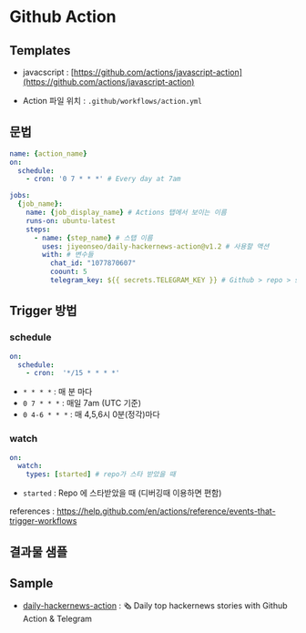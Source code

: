 # Github Action 

## Templates 
- javacscript : [https://github.com/actions/javascript-action](https://github.com/actions/javascript-action) 


- Action 파일 위치 : `.github/workflows/action.yml`

## 문법 
```yaml
name: {action_name}
on:
  schedule:
    - cron: '0 7 * * *' # Every day at 7am

jobs:
  {job_name}: 
    name: {job_display_name} # Actions 탭에서 보이는 이름
    runs-on: ubuntu-latest
    steps:
      - name: {step_name} # 스탭 이름 
        uses: jiyeonseo/daily-hackernews-action@v1.2 # 사용할 액션 
        with: # 변수들 
          chat_id: "1077870607" 
          coount: 5
          telegram_key: ${{ secrets.TELEGRAM_KEY }} # Github > repo > settings > secrets 에 설정한 값 
```

## Trigger 방법 

### schedule 

```yaml
on:
  schedule:
    - cron:  '*/15 * * * *'
```
- `* * * *` : 매 분 마다
- `0 7 * * *` : 매일 7am (UTC 기준) 
- `0 4-6 * * *` : 매 4,5,6시 0분(정각)마다 


### watch 

```yaml 
on:
  watch:
    types: [started] # repo가 스타 받았을 때 
```
- `started` : Repo 에 스타받았을 때 (디버깅때 이용하면 편함)

references : https://help.github.com/en/actions/reference/events-that-trigger-workflows 

## 결과물 샘플 



## Sample 
- [daily-hackernews-action](https://github.com/jiyeonseo/daily-hackernews-action) : 🗞 Daily top hackernews stories with Github Action & Telegram  
